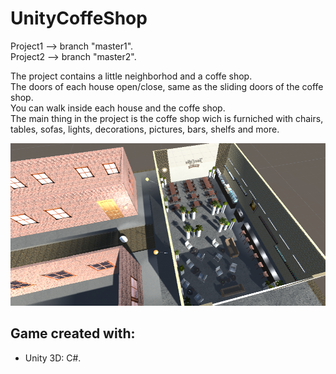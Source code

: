# UnityCoffeShop

Project1 --> branch "master1".<br />
Project2 --> branch "master2".<br />

The project contains a little neighborhod and a coffe shop.<br />
The doors of each house open/close, same as the sliding doors of the coffe shop.<br />
You can walk inside each house and the coffe shop.<br />
The main thing in the project is the coffe shop wich is furniched with chairs, tables, sofas, lights, decorations, pictures, bars, shelfs and more.<br />

![](Preview.png)

## Game created with:
* Unity 3D: C#.
